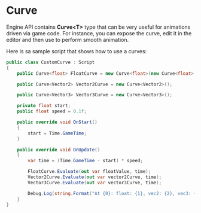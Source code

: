 # Curve

Engine API contains **Curve&lt;T&gt;** type that can be very useful for animations driven via game code. For instance, you can expose the curve, edit it in the editor and then use to perform smooth animation.

Here is sa sample script that shows how to use a curves:

```cs
public class CustomCurve : Script
{
    public Curve<float> FloatCurve = new Curve<float>(new Curve<float>.Keyframe(0, 0), new Curve<float>.Keyframe(1, 1));

    public Curve<Vector2> Vector2Curve = new Curve<Vector2>();

    public Curve<Vector3> Vector3Curve = new Curve<Vector3>();

    private float start;
    public float speed = 0.1f;

    public override void OnStart()
    {
        start = Time.GameTime;
    }

    public override void OnUpdate()
    {
        var time = (Time.GameTime - start) * speed;

        FloatCurve.Evaluate(out var floatValue, time);
        Vector2Curve.Evaluate(out var vector2Curve, time);
        Vector3Curve.Evaluate(out var vector3Curve, time);

        Debug.Log(string.Format("At {0}: float: {1}, vec2: {2}, vec3: {3}", time, floatValue, vector2Curve, vector3Curve));
    }
}
```

